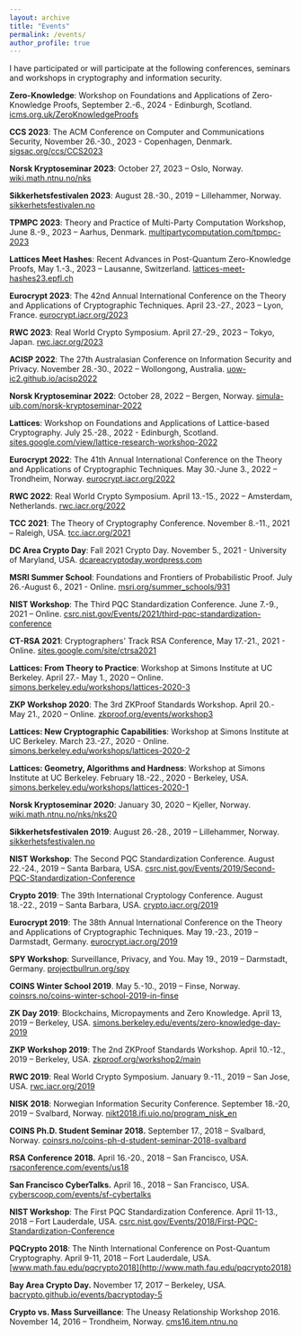 ```yaml
---
layout: archive
title: "Events"
permalink: /events/
author_profile: true
---
```


I have participated or will participate at the following conferences, seminars and workshops in cryptography and information security.

**Zero-Knowledge**: Workshop on Foundations and Applications of Zero-Knowledge Proofs, September 2.-6., 2024 - Edinburgh, Scotland. [icms.org.uk/ZeroKnowledgeProofs](https://www.icms.org.uk/ZeroKnowledgeProofs)

**CCS 2023**: The ACM Conference on Computer and Communications Security, November 26.-30., 2023 - Copenhagen, Denmark. [sigsac.org/ccs/CCS2023](https://www.sigsac.org/ccs/CCS2023)

**Norsk Kryptoseminar 2023**: October 27, 2023 – Oslo, Norway. [wiki.math.ntnu.no/nks](https://wiki.math.ntnu.no/nks)

**Sikkerhetsfestivalen 2023**: August 28.-30., 2019 – Lillehammer, Norway. [sikkerhetsfestivalen.no](https://sikkerhetsfestivalen.no)

**TPMPC 2023**: Theory and Practice of Multi-Party Computation Workshop, June 8.-9., 2023 – Aarhus, Denmark. [multipartycomputation.com/tpmpc-2023](https://www.multipartycomputation.com/tpmpc-2023)

**Lattices Meet Hashes**: Recent Advances in Post-Quantum Zero-Knowledge Proofs, May 1.-3., 2023 – Lausanne, Switzerland. [lattices-meet-hashes23.epfl.ch](https://lattices-meet-hashes23.epfl.ch/index.html)

**Eurocrypt 2023**: The 42nd Annual International Conference on the Theory and Applications of Cryptographic Techniques. April 23.-27., 2023 – Lyon, France. [eurocrypt.iacr.org/2023](https://eurocrypt.iacr.org/2023)

**RWC 2023**: Real World Crypto Symposium. April 27.-29., 2023 – Tokyo, Japan. [rwc.iacr.org/2023](https://rwc.iacr.org/2023)

**ACISP 2022**: The 27th Australasian Conference on Information Security and Privacy. November 28.-30., 2022 – Wollongong, Australia. [uow-ic2.github.io/acisp2022](https://uow-ic2.github.io/acisp2022)

**Norsk Kryptoseminar 2022**: October 28, 2022 – Bergen, Norway. [simula-uib.com/norsk-kryptoseminar-2022](https://simula-uib.com/norsk-kryptoseminar-2022)

**Lattices**: Workshop on Foundations and Applications of Lattice-based Cryptography. July 25.-28., 2022 - Edinburgh, Scotland. [sites.google.com/view/lattice-research-workshop-2022](https://sites.google.com/view/lattice-research-workshop-2022)

**Eurocrypt 2022**: The 41th Annual International Conference on the Theory and Applications of Cryptographic Techniques. May 30.-June 3., 2022 – Trondheim, Norway. [eurocrypt.iacr.org/2022](https://eurocrypt.iacr.org/2022)

**RWC 2022**: Real World Crypto Symposium. April 13.-15., 2022 – Amsterdam, Netherlands. [rwc.iacr.org/2022](https://rwc.iacr.org/2022)

**TCC 2021**: The Theory of Cryptography Conference. November 8.-11., 2021 – Raleigh, USA. [tcc.iacr.org/2021](https://tcc.iacr.org/2021)

**DC Area Crypto Day**: Fall 2021 Crypto Day. November 5., 2021 - University of Maryland, USA. [dcareacryptoday.wordpress.com](https://dcareacryptoday.wordpress.com/2021/10/25/fall-2021-crypto-day)

**MSRI Summer School**: Foundations and Frontiers of Probabilistic Proof. July 26.-August 6., 2021 - Online. [msri.org/summer_schools/931](https://www.msri.org/summer_schools/931)

**NIST Workshop**: The Third PQC Standardization Conference. June 7.-9., 2021 – Online. [csrc.nist.gov/Events/2021/third-pqc-standardization-conference](https://csrc.nist.gov/Events/2021/third-pqc-standardization-conference)

**CT-RSA 2021**: Cryptographers' Track RSA Conference, May 17.-21., 2021 - Online. [sites.google.com/site/ctrsa2021](https://sites.google.com/site/ctrsa2021)

**Lattices: From Theory to Practice**: Workshop at Simons Institute at UC Berkeley. April 27.- May 1., 2020 – Online. [simons.berkeley.edu/workshops/lattices-2020-3](https://simons.berkeley.edu/workshops/lattices-2020-3)

**ZKP Workshop 2020**: The 3rd ZKProof Standards Workshop. April 20.- May 21., 2020 – Online. [zkproof.org/events/workshop3](https://zkproof.org/events/workshop3)

**Lattices: New Cryptographic Capabilities**: Workshop at Simons Institute at UC Berkeley. March 23.-27., 2020 - Online. [simons.berkeley.edu/workshops/lattices-2020-2](https://simons.berkeley.edu/workshops/lattices-2020-2)

**Lattices: Geometry, Algorithms and Hardness**: Workshop at Simons Institute at UC Berkeley. February 18.-22., 2020 - Berkeley, USA. [simons.berkeley.edu/workshops/lattices-2020-1](https://simons.berkeley.edu/workshops/lattices-2020-1)

**Norsk Kryptoseminar 2020**: January 30, 2020 – Kjeller, Norway. [wiki.math.ntnu.no/nks/nks20](https://wiki.math.ntnu.no/nks/nks20)

**Sikkerhetsfestivalen 2019**: August 26.-28., 2019 – Lillehammer, Norway. [sikkerhetsfestivalen.no](https://sikkerhetsfestivalen.no)

**NIST Workshop**: The Second PQC Standardization Conference. August 22.-24., 2019 – Santa Barbara, USA. [csrc.nist.gov/Events/2019/Second-PQC-Standardization-Conference](https://csrc.nist.gov/Events/2019/Second-PQC-Standardization-Conference)

**Crypto 2019**: The 39th International Cryptology Conference. August 18.-22., 2019 – Santa Barbara, USA. [crypto.iacr.org/2019](https://crypto.iacr.org/2019)

**Eurocrypt 2019**: The 38th Annual International Conference on the Theory and Applications of Cryptographic Techniques. May 19.-23., 2019 – Darmstadt, Germany. [eurocrypt.iacr.org/2019](https://eurocrypt.iacr.org/2019)

**SPY Workshop**: Surveillance, Privacy, and You. May 19., 2019 – Darmstadt, Germany. [projectbullrun.org/spy](https://projectbullrun.org/spy)

**COINS Winter School 2019**. May 5.-10., 2019 – Finse, Norway. [coinsrs.no/coins-winter-school-2019-in-finse](https://coinsrs.no/coins-winter-school-2019-in-finse)

**ZK Day 2019**: Blockchains, Micropayments and Zero Knowledge. April 13, 2019 – Berkeley, USA. [simons.berkeley.edu/events/zero-knowledge-day-2019](https://simons.berkeley.edu/events/zero-knowledge-day-2019)

**ZKP Workshop 2019**: The 2nd ZKProof Standards Workshop. April 10.-12., 2019 – Berkeley, USA. [zkproof.org/workshop2/main](https://zkproof.org/workshop2/main)

**RWC 2019**: Real World Crypto Symposium. January 9.-11., 2019 – San Jose, USA. [rwc.iacr.org/2019](https://rwc.iacr.org/2019)

**NISK 2018**: Norwegian Information Security Conference. September 18.-20, 2019 – Svalbard, Norway. [nikt2018.ifi.uio.no/program_nisk_en](http://nikt2018.ifi.uio.no/program_nisk_en)

**COINS Ph.D. Student Seminar 2018.** September 17., 2018 – Svalbard, Norway. [coinsrs.no/coins-ph-d-student-seminar-2018-svalbard](https://coinsrs.no/coins-ph-d-student-seminar-2018-svalbard)

**RSA Conference 2018.** April 16.-20., 2018 – San Francisco, USA. [rsaconference.com/events/us18](https://www.rsaconference.com/events/us18)

**San Francisco CyberTalks.** April 16., 2018 – San Francisco, USA. [cyberscoop.com/events/sf-cybertalks](https://www.cyberscoop.com/events/sf-cybertalks)

**NIST Workshop**: The First PQC Standardization Conference. April 11-13., 2018 – Fort Lauderdale, USA. [csrc.nist.gov/Events/2018/First-PQC-Standardization-Conference](https://csrc.nist.gov/Events/2018/First-PQC-Standardization-Conference)

**PQCrypto 2018**: The Ninth International Conference on Post-Quantum Cryptography. April 9-11, 2018 – Fort Lauderdale, USA. [www.math.fau.edu/pqcrypto2018](http://www.math.fau.edu/pqcrypto2018)

**Bay Area Crypto Day.** November 17, 2017 – Berkeley, USA. [bacrypto.github.io/events/bacryptoday-5](https://bacrypto.github.io/events/bacryptoday-5)

**Crypto vs. Mass Surveillance**: The Uneasy Relationship Workshop 2016. November 14, 2016 – Trondheim, Norway. [cms16.item.ntnu.no](http://cms16.item.ntnu.no)
